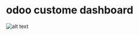 # odoo custome dashboard

![alt text](odoo-repository/odoo_custom_dashboard/static/description/Odoo-Dashboard.png)


